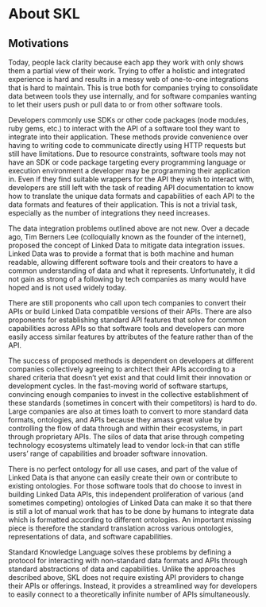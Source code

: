 # About SKL

## Motivations

Today, people lack clarity because each app they work with only shows them a partial view of their work. Trying to offer a holistic and integrated experience is hard and results in a messy web of one-to-one integrations that is hard to maintain. This is true both for companies trying to consolidate data between tools they use internally, and for software companies wanting to let their users push or pull data to or from other software tools.

Developers commonly use SDKs or other code packages (node modules, ruby gems, etc.) to interact with the API of a software tool they want to integrate into their application. These methods provide convenience over having to writing code to communicate directly using HTTP requests but still have limitations. Due to resource constraints, software tools may not have an SDK or code package targeting every programming language or execution environment a developer may be programming their application in. Even if they find suitable wrappers for the API they wish to interact with, developers are still left with the task of reading API documentation to know how to translate the unique data formats and capabilities of each API to the data formats and features of their application. This is not a trivial task, especially as the number of integrations they need increases.

The data integration problems outlined above are not new. Over a decade ago, Tim Berners Lee (colloquially known as the founder of the internet), proposed the concept of Linked Data to mitigate data integration issues. Linked Data was to provide a format that is both machine and human readable, allowing different software tools and their creators to have a common understanding of data and what it represents. Unfortunately, it did not gain as strong of a following by tech companies as many would have hoped and is not used widely today.

There are still proponents who call upon tech companies to convert their APIs or build Linked Data compatible versions of their APIs. There are also proponents for establishing standard API features that solve for common capabilities across APIs so that software tools and developers can more easily access similar features by attributes of the feature rather than of the API.

The success of proposed methods is dependent on developers at different companies collectively agreeing to architect their APIs according to a shared criteria that doesn’t yet exist and that could limit their innovation or development cycles. In the fast-moving world of software startups, convincing enough companies to invest in the collective establishment of these standards (sometimes in concert with their competitors) is hard to do. Large companies are also at times loath to convert to more standard data formats, ontologies, and APIs because they amass great value by controlling the flow of data through and within their ecosystems, in part through proprietary APIs. The silos of data that arise through competing technology ecosystems ultimately lead to vendor lock-in that can stifle users’ range of capabilities and broader software innovation.

There is no perfect ontology for all use cases, and part of the value of Linked Data is that anyone can easily create their own or contribute to existing ontologies. For those software tools that do choose to invest in building Linked Data APIs, this independent proliferation of various (and sometimes competing) ontologies of Linked Data can make it so that there is still a lot of manual work that has to be done by humans to integrate data which is formatted according to different ontologies. An important missing piece is therefore the standard translation across various ontologies, representations of data, and software capabilities.

Standard Knowledge Language solves these problems by defining a protocol for interacting with non-standard data formats and APIs through standard abstractions of data and capabilities. Unlike the approaches described above, SKL does not require existing API providers to change their APIs or offerings. Instead, it provides a streamlined way for developers to easily connect to a theoretically infinite number of APIs simultaneously.
